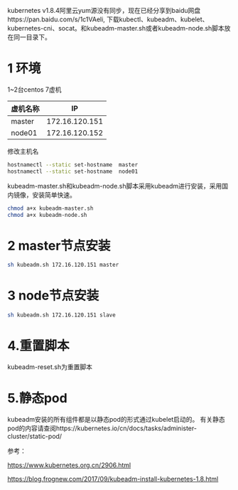 kubernetes v1.8.4阿里云yum源没有同步，现在已经分享到baidu网盘https://pan.baidu.com/s/1c1VAeli,
下载kubectl、kubeadm、kubelet、kubernetes-cni、socat。和kubeadm-master.sh或者kubeadm-node.sh脚本放在同一目录下。

# 1 环境

1~2台centos 7虚机

| 虚机名称        | IP            |
| ------------- |:-------------:|
| master        | 172.16.120.151|
| node01        | 172.16.120.152|


修改主机名
```bash
hostnamectl --static set-hostname  master
hostnamectl --static set-hostname  node01
```

kubeadm-master.sh和kubeadm-node.sh脚本采用kubeadm进行安装，采用国内镜像，安装简单快速。

```bash
chmod a+x kubeadm-master.sh
chmod a+x kubeadm-node.sh
```


# 2 master节点安装
```bash
sh kubeadm.sh 172.16.120.151 master
```

# 3 node节点安装
```bash
sh kubeadm.sh 172.16.120.151 slave
```

# 4.重置脚本
kubeadm-reset.sh为重置脚本

# 5.静态pod
kubeadm安装的所有组件都是以静态pod的形式通过kubelet启动的。
有关静态pod的内容请查阅https://kubernetes.io/cn/docs/tasks/administer-cluster/static-pod/



参考：

https://www.kubernetes.org.cn/2906.html


https://blog.frognew.com/2017/09/kubeadm-install-kubernetes-1.8.html
